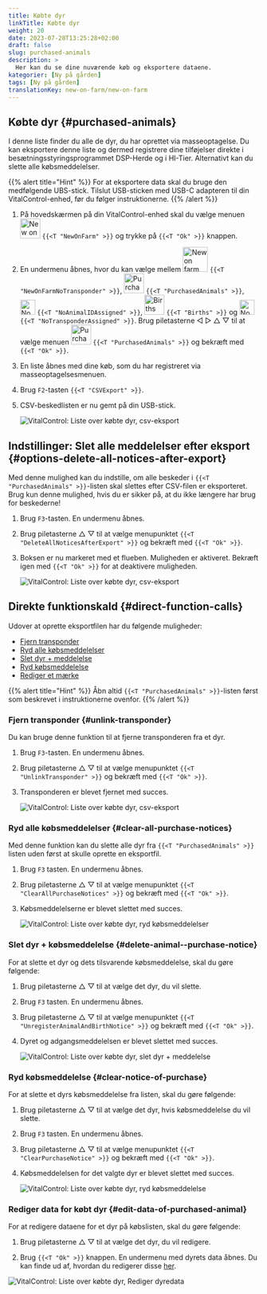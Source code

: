 ```yaml
---
title: Købte dyr
linkTitle: Købte dyr
weight: 20
date: 2023-07-28T13:25:28+02:00
draft: false
slug: purchased-animals
description: >
  Her kan du se dine nuværende køb og eksportere dataene.
kategorier: [Ny på gården]
tags: [Ny på gården]
translationKey: new-on-farm/new-on-farm
---
```

## Købte dyr {#purchased-animals}

I denne liste finder du alle de dyr, du har oprettet via masseoptagelse. Du kan eksportere denne liste og dermed registrere dine tilføjelser direkte i besætningsstyringsprogrammet DSP-Herde og i HI-Tier. Alternativt kan du slette alle købsmeddelelser.

{{% alert title="Hint" %}}
For at eksportere data skal du bruge den medfølgende UBS-stick. Tilslut USB-sticken med USB-C adapteren til din VitalControl-enhed, før du følger instruktionerne.
{{% /alert %}}

1. På hovedskærmen på din VitalControl-enhed skal du vælge menuen <img src="/icons/main/new-on-farm.svg" width="40" align="bottom" alt="New on farm" /> `{{<T "NewOnFarm" >}}` og trykke på `{{<T "Ok" >}}` knappen.

2.  En undermenu åbnes, hvor du kan vælge mellem <img src="/icons/registration/new-on-farm-no-transponder.svg" width="50" align="bottom" alt="New on farm, no transponder" /> `{{<T "NewOnFarmNoTransponder" >}}`, <img src="/icons/main/new-on-farm.svg" width="40" align="bottom" alt="Purchased animals" /> `{{<T "PurchasedAnimals" >}}`, <img src="/icons/registration/no-eartag-number.svg" width="30" align="bottom" alt="No national animal ID" /> `{{<T "NoAnimalIDAssigned" >}}`, <img src="/icons/main/births.svg" width="40" align="bottom" alt="Births" /> `{{<T "Births" >}}` og <img src="/icons/registration/no-transponder.svg" width="30" align="bottom" alt="No transponder assigned" /> `{{<T "NoTransponderAssigned" >}}`. Brug piletasterne ◁ ▷ △ ▽ til at vælge menuen <img src="/icons/main/new-on-farm.svg" width="40" align="bottom" alt="Purchased animals" /> `{{<T "PurchasedAnimals" >}}` og bekræft med `{{<T "Ok" >}}`.

3. En liste åbnes med dine køb, som du har registreret via masseoptagelsesmenuen.


4. Brug `F2`-tasten `{{<T "CSVExport" >}}`.

5. CSV-beskedlisten er nu gemt på din USB-stick.

    ![VitalControl: Liste over købte dyr, csv-eksport](../images/purchasedanimals.png "Købte dyr, csv-eksport")

## Indstillinger: Slet alle meddelelser efter eksport {#options-delete-all-notices-after-export}

Med denne mulighed kan du indstille, om alle beskeder i `{{<T "PurchasedAnimals" >}}`-listen skal slettes efter CSV-filen er eksporteret. Brug kun denne mulighed, hvis du er sikker på, at du ikke længere har brug for beskederne!

1. Brug `F3`-tasten. En undermenu åbnes.

2. Brug piletasterne △ ▽ til at vælge menupunktet `{{<T "DeleteAllNoticesAfterExport" >}}` og bekræft med `{{<T "Ok" >}}`.

3. Boksen er nu markeret med et flueben. Muligheden er aktiveret. Bekræft igen med `{{<T "Ok" >}}` for at deaktivere muligheden.

    ![VitalControl: Liste over købte dyr, csv-eksport](../images/delete-all.png "Slet alle meddelelser efter eksport")

## Direkte funktionskald {#direct-function-calls}

Udover at oprette eksportfilen har du følgende muligheder:

- [Fjern transponder](#unlink-transponder)
- [Ryd alle købsmeddelelser](#clear-all-purchase-notices)
- [Slet dyr + meddelelse](#delete-animal--purchase-notice)
- [Ryd købsmeddelelse](#clear-notice-of-purchase)
- [Rediger et mærke](#edit-data-of-purchased-animal)

{{% alert title="Hint" %}}
Åbn altid `{{<T "PurchasedAnimals" >}}`-listen først som beskrevet i instruktionerne ovenfor.
{{% /alert %}}

### Fjern transponder {#unlink-transponder}

Du kan bruge denne funktion til at fjerne transponderen fra et dyr.

1. Brug `F3`-tasten. En undermenu åbnes.

2. Brug piletasterne △ ▽ til at vælge menupunktet `{{<T "UnlinkTransponder" >}}` og bekræft med `{{<T "Ok" >}}`.

3. Transponderen er blevet fjernet med succes.

    ![VitalControl: Liste over købte dyr, csv-eksport](../images/unlink-transponder.png "Købte dyr, fjern transponder")

### Ryd alle købsmeddelelser {#clear-all-purchase-notices}

Med denne funktion kan du slette alle dyr fra `{{<T "PurchasedAnimals" >}}` listen uden først at skulle oprette en eksportfil.

1. Brug `F3` tasten. En undermenu åbnes.

2. Brug piletasterne △ ▽ til at vælge menupunktet `{{<T "ClearAllPurchaseNotices" >}}` og bekræft med `{{<T "Ok" >}}`.

3. Købsmeddelelserne er blevet slettet med succes.

    ![VitalControl: Liste over købte dyr, ryd købsmeddelelser](../images/clear.png "Ryd alle købsmeddelelser")

### Slet dyr + købsmeddelelse {#delete-animal--purchase-notice}

For at slette et dyr og dets tilsvarende købsmeddelelse, skal du gøre følgende:

1. Brug piletasterne △ ▽ til at vælge det dyr, du vil slette.

2. Brug `F3` tasten. En undermenu åbnes.

3. Brug piletasterne △ ▽ til at vælge menupunktet `{{<T "UnregisterAnimalAndBirthNotice" >}}` og bekræft med `{{<T "Ok" >}}`.

4. Dyret og adgangsmeddelelsen er blevet slettet med succes.

    ![VitalControl: Liste over købte dyr, slet dyr + meddelelse](../images/delete.png "Slet dyr + meddelelse")

### Ryd købsmeddelelse {#clear-notice-of-purchase}

For at slette et dyrs købsmeddelelse fra listen, skal du gøre følgende:

1. Brug piletasterne △ ▽ til at vælge det dyr, hvis købsmeddelelse du vil slette.

2. Brug `F3` tasten. En undermenu åbnes.

3. Brug piletasterne △ ▽ til at vælge menupunktet `{{<T "ClearPurchaseNotice" >}}` og bekræft med `{{<T "Ok" >}}`.

4. Købsmeddelelsen for det valgte dyr er blevet slettet med succes.

    ![VitalControl: Liste over købte dyr, ryd købsmeddelelse](../images/clearnotice.png "Ryd købsmeddelelse")

### Rediger data for købt dyr {#edit-data-of-purchased-animal}

For at redigere dataene for et dyr på købslisten, skal du gøre følgende:

1. Brug piletasterne △ ▽ til at vælge det dyr, du vil redigere.

2. Brug `{{<T "Ok" >}}` knappen. En undermenu med dyrets data åbnes. Du kan finde ud af, hvordan du redigerer disse [her](/en/docs/actions/edit/#edit-animal-data).

![VitalControl: Liste over købte dyr, Rediger dyredata](../images/edit.png "Rediger data for købt dyr")
